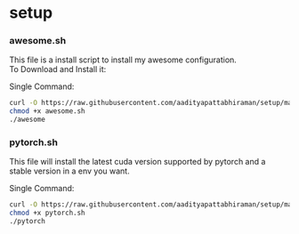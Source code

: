 # setup
 
### awesome.sh
This file is a install script to install my awesome configuration.  
To Download and Install it:   

Single Command:
```bash
curl -O https://raw.githubusercontent.com/aadityapattabhiraman/setup/main/awesome.sh
chmod +x awesome.sh  
./awesome
```

### pytorch.sh
This file will install the latest cuda version supported by pytorch and a stable version in a env you want.  

Single Command:
```bash
curl -O https://raw.githubusercontent.com/aadityapattabhiraman/setup/main/pytorch.sh
chmod +x pytorch.sh  
./pytorch
```